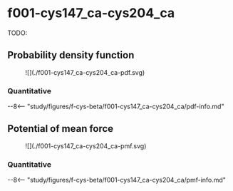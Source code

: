 # f001-cys147_ca-cys204_ca

TODO:

<div id="f001-view" class="mol-container"></div>

<script>
document.addEventListener('DOMContentLoaded', (event) => {
    const viewer = molstar.Viewer.create('f001-view', {
        layoutIsExpanded: false,
        layoutShowControls: false,
        layoutShowRemoteState: false,
        layoutShowSequence: true,
        layoutShowLog: false,
        layoutShowLeftPanel: false,
        viewportShowExpand: true,
        viewportShowSelectionMode: true,
        viewportShowAnimation: false,
        pdbProvider: 'rcsb',
    }).then(viewer => {
        // viewer.loadStructureFromUrl("/analysis/005-rogfp-glh-md/data/traj/frame_106403.pdb", "pdb");
        viewer.loadSnapshotFromUrl("/misc/002-molstar-states/f001.molj", "molj");
    });
});
</script>

## Probability density function

<figure markdown>
![](./f001-cys147_ca-cys204_ca-pdf.svg)
</figure>

### Quantitative

--8<-- "study/figures/f-cys-beta/f001-cys147_ca-cys204_ca/pdf-info.md"

## Potential of mean force

<figure markdown>
![](./f001-cys147_ca-cys204_ca-pmf.svg)
</figure>

### Quantitative

--8<-- "study/figures/f-cys-beta/f001-cys147_ca-cys204_ca/pmf-info.md"
